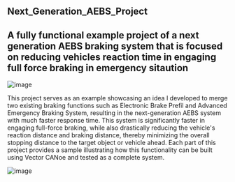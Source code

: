 ## Next_Generation_AEBS_Project

## A fully functional example project of a next generation AEBS braking system that is focused on reducing vehicles reaction time in engaging full force braking in emergency sitaution
![image](https://github.com/user-attachments/assets/499f3db6-c760-4888-b9d5-449186b1d84f)

This project serves as an example showcasing an idea I developed to merge two existing braking functions such as Electronic Brake Prefil and Advanced Emergency Braking System, resulting in the next-generation AEBS system with much faster response time. This system is significantly faster in engaging full-force braking, while also drastically reducing the vehicle's reaction distance and braking distance, thereby minimizing the overall stopping distance to the target object or vehicle ahead. Each part of this project provides a sample illustrating how this functionality can be built using Vector CANoe and tested as a complete system.

![image](https://github.com/user-attachments/assets/a343a9f6-c67b-4330-a00a-29f7399d40f4)

